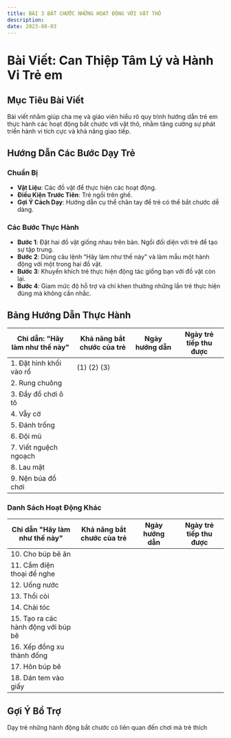 ```yaml
---
title: BÀI 3 BẮT CHƯỚC NHỮNG HOẠT ĐỘNG VỚI VẬT THÔ
description: 
date: 2023-08-03
---
```

# Bài Viết: Can Thiệp Tâm Lý và Hành Vi Trẻ em

## Mục Tiêu Bài Viết
Bài viết nhằm giúp cha mẹ và giáo viên hiểu rõ quy trình hướng dẫn trẻ em thực hành các hoạt động bắt chước với vật thô, nhằm tăng cường sự phát triển hành vi tích cực và khả năng giao tiếp.

## Hướng Dẫn Các Bước Dạy Trẻ

### Chuẩn Bị
- **Vật Liệu**: Các đồ vật để thực hiện các hoạt động.
- **Điều Kiện Trước Tiên**: Trẻ ngồi trên ghế.
- **Gợi Ý Cách Dạy**: Hướng dẫn cụ thể chân tay để trẻ có thể bắt chước dễ dàng.

### Các Bước Thực Hành
- **Bước 1**: Đặt hai đồ vật giống nhau trên bàn. Ngồi đối diện với trẻ để tạo sự tập trung.
- **Bước 2**: Dùng câu lệnh “Hãy làm như thế này” và làm mẫu một hành động với một trong hai đồ vật.
- **Bước 3**: Khuyến khích trẻ thực hiện động tác giống bạn với đồ vật còn lại.
- **Bước 4**: Giam mức độ hỗ trợ và chỉ khen thưởng những lần trẻ thực hiện đúng mà không cần nhắc.

## Bảng Hướng Dẫn Thực Hành

| Chỉ dẫn: "Hãy làm như thế này" | Khả năng bắt chước của trẻ | Ngày hướng dẫn | Ngày trẻ tiếp thu được |
|--------------------------------|---------------------------|----------------|---------------------|
| 1. Đặt hình khối vào rổ | (1) (2) (3) | | |
| 2. Rung chuông | | | |
| 3. Đẩy đồ chơi ô tô | | | |
| 4. Vẫy cờ | | | |
| 5. Đánh trống | | | |
| 6. Đội mũ | | | |
| 7. Viết nguệch ngoạch | | | |
| 8. Lau mặt | | | |
| 9. Nện búa đồ chơi | | | |

### Danh Sách Hoạt Động Khác

| Chỉ dẫn "Hãy làm như thế này" | Khả năng bắt chước của trẻ | Ngày hướng dẫn | Ngày trẻ tiếp thu được |
|--------------------------------|---------------------------|----------------|---------------------|
| 10. Cho búp bê ăn | | | |
| 11. Cầm điện thoại để nghe | | | |
| 12. Uống nước | | | |
| 13. Thổi còi | | | |
| 14. Chải tóc | | | |
| 15. Tạo ra các hành động với búp bê | | | |
| 16. Xếp đồng xu thành đống | | | |
| 17. Hôn búp bê | | | |
| 18. Dán tem vào giấy | | | |

## Gợi Ý Bổ Trợ
Dạy trẻ những hành động bắt chước có liên quan đến chơi mà trẻ thích





